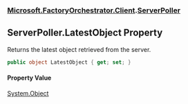 ### [Microsoft.FactoryOrchestrator.Client](Microsoft_FactoryOrchestrator_Client.md 'Microsoft.FactoryOrchestrator.Client').[ServerPoller](ServerPoller.md 'Microsoft.FactoryOrchestrator.Client.ServerPoller')
## ServerPoller.LatestObject Property
Returns the latest object retrieved from the server.  
```csharp
public object LatestObject { get; set; }
```
#### Property Value
[System.Object](https://docs.microsoft.com/en-us/dotnet/api/System.Object 'System.Object')
